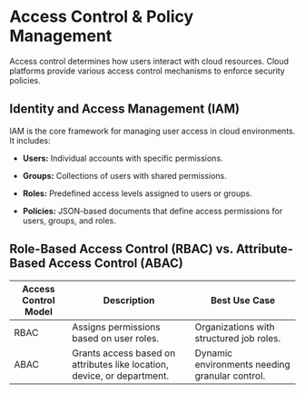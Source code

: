 # Access Control & Policy Management

Access control determines how users interact with cloud resources. Cloud platforms provide various access control mechanisms to enforce security policies.

## Identity and Access Management (IAM)
IAM is the core framework for managing user access in cloud environments. It includes:

*   **Users:** Individual accounts with specific permissions.

*   **Groups:** Collections of users with shared permissions.

*   **Roles:** Predefined access levels assigned to users or groups.

*   **Policies:** JSON-based documents that define access permissions for users, groups, and roles.

## Role-Based Access Control (RBAC) vs. Attribute-Based Access Control (ABAC)

|Access Control Model|Description|Best Use Case|
|--------------------|-----------|-------------|
|RBAC|Assigns permissions based on user roles.|Organizations with structured job roles.|
|ABAC|Grants access based on attributes like location, device, or department.|Dynamic environments needing granular control.|